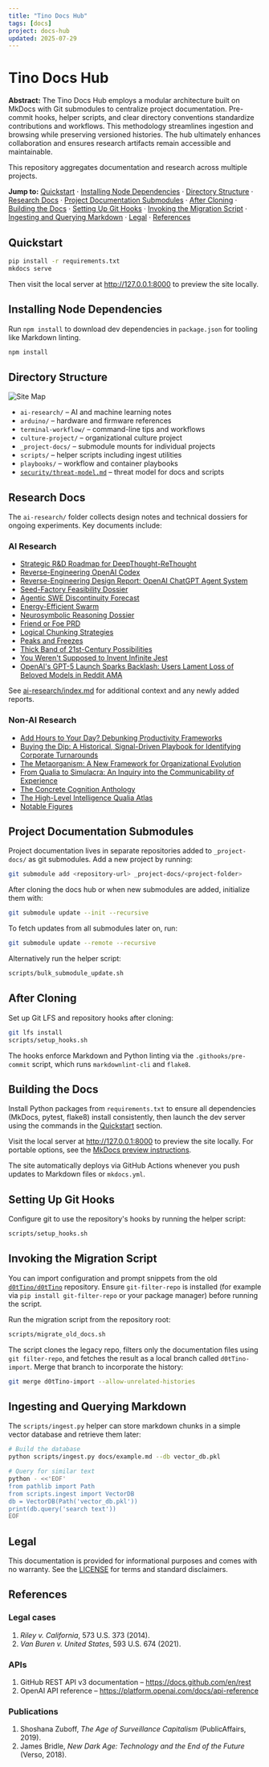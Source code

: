 ```yaml
---
title: "Tino Docs Hub"
tags: [docs]
project: docs-hub
updated: 2025-07-29
---
```


# Tino Docs Hub

**Abstract:** The Tino Docs Hub employs a modular architecture built on MkDocs with Git submodules to centralize project documentation. Pre-commit hooks, helper scripts, and clear directory conventions standardize contributions and workflows. This methodology streamlines ingestion and browsing while preserving versioned histories. The hub ultimately enhances collaboration and ensures research artifacts remain accessible and maintainable.

This repository aggregates documentation and research across multiple projects.

**Jump to:** [Quickstart](#quickstart) · [Installing Node Dependencies](#installing-node-dependencies) · [Directory Structure](#directory-structure) · [Research Docs](#research-docs) · [Project Documentation Submodules](#project-documentation-submodules) · [After Cloning](#after-cloning) · [Building the Docs](#building-the-docs) · [Setting Up Git Hooks](#setting-up-git-hooks) · [Invoking the Migration Script](#invoking-the-migration-script) · [Ingesting and Querying Markdown](#ingesting-and-querying-markdown) · [Legal](#legal) · [References](#references)

## Quickstart

```bash
pip install -r requirements.txt
mkdocs serve
```
Then visit the local server at <http://127.0.0.1:8000> to preview the site locally.

## Installing Node Dependencies

Run `npm install` to download dev dependencies in `package.json` for tooling like Markdown linting.

```bash
npm install
```

## Directory Structure

![Site Map](img/site-map.svg)

- `ai-research/` – AI and machine learning notes
- `arduino/` – hardware and firmware references
- `terminal-workflow/` – command-line tips and workflows
- `culture-project/` – organizational culture project
- `_project-docs/` – submodule mounts for individual projects
- `scripts/` – helper scripts including ingest utilities
- `playbooks/` – workflow and container playbooks
- [`security/threat-model.md`](security/threat-model.md) – threat model for docs and scripts

## Research Docs

The `ai-research/` folder collects design notes and technical dossiers for
ongoing experiments. Key documents include:

### AI Research

- [Strategic R&D Roadmap for DeepThought-ReThought](ai-research/strategic-roadmap-deepthought.md)
- [Reverse-Engineering OpenAI Codex](ai-research/reverse-engineering-codex.md)
- [Reverse-Engineering Design Report: OpenAI ChatGPT Agent System](ai-research/reverse-engineering-chatgpt-agent-system.md)
- [Seed-Factory Feasibility Dossier](ai-research/seed-factory-feasibility-dossier.md)
- [Agentic SWE Discontinuity Forecast](ai-research/agentic-swe-discontinuity-forecast.md)
- [Energy-Efficient Swarm](ai-research/energy-efficient-swarm.md)
- [Neurosymbolic Reasoning Dossier](ai-research/neurosymbolic-reasoning-dossier.md)
- [Friend or Foe PRD](ai-research/discord-friend-foe-prd.md)
- [Logical Chunking Strategies](ai-research/logical-chunking.md)
- [Peaks and Freezes](ai-research/peaks-and-freezes.md)
- [Thick Band of 21st-Century Possibilities](ai-research/thick-band-of-21st-century-possibilities.md)
- [You Weren't Supposed to Invent Infinite Jest](ai-research/you-werent-supposed-to-invent-infinite-jest.md)
- [OpenAI's GPT-5 Launch Sparks Backlash: Users Lament Loss of Beloved Models in Reddit AMA](gpt5-backlash.md)

See [ai-research/index.md](ai-research/index.md) for additional context and any
newly added reports.

### Non-AI Research

- [Add Hours to Your Day? Debunking Productivity Frameworks](add-hours-to-your-day.md)
- [Buying the Dip: A Historical, Signal-Driven Playbook for Identifying Corporate Turnarounds](buying-the-dip-playbook.md)
- [The Metaorganism: A New Framework for Organizational Evolution](metaorganism.md)
- [From Qualia to Simulacra: An Inquiry into the Communicability of Experience](from-qualia-to-simulacra.md)
- [The Concrete Cognition Anthology](concrete-cognition-anthology.md)
- [The High-Level Intelligence Qualia Atlas](high-level-intelligence-qualia-atlas.md)
- [Notable Figures](inspiring-figures.md)

## Project Documentation Submodules

Project documentation lives in separate repositories added to
`_project-docs/` as git submodules. Add a new project by running:

```bash
git submodule add <repository-url> _project-docs/<project-folder>
```

After cloning the docs hub or when new submodules are added, initialize
them with:

```bash
git submodule update --init --recursive
```

To fetch updates from all submodules later on, run:

```bash
git submodule update --remote --recursive
```

Alternatively run the helper script:

```bash
scripts/bulk_submodule_update.sh
```

## After Cloning

Set up Git LFS and repository hooks after cloning:

```bash
git lfs install
scripts/setup_hooks.sh
```

The hooks enforce Markdown and Python linting via the `.githooks/pre-commit` script,
which runs `markdownlint-cli` and `flake8`.

## Building the Docs

Install Python packages from `requirements.txt` to ensure all dependencies (MkDocs,
pytest, flake8) install consistently, then launch the dev server using the commands in the [Quickstart](#quickstart) section.

Visit the local server at <http://127.0.0.1:8000> to preview the site locally. For portable options, see the [MkDocs preview instructions](https://www.mkdocs.org/user-guide/deploying-your-docs/#preview-your-site).

The site automatically deploys via GitHub Actions whenever you push updates to Markdown files or `mkdocs.yml`.

## Setting Up Git Hooks

Configure git to use the repository's hooks by running the helper script:

```bash
scripts/setup_hooks.sh
```

## Invoking the Migration Script

You can import configuration and prompt snippets from the old
[`d0tTino/d0tTino`](https://github.com/d0tTino/d0tTino) repository. Ensure
`git-filter-repo` is installed (for example via `pip install git-filter-repo` or
your package manager) before running the script.

Run the migration script from the repository root:

```bash
scripts/migrate_old_docs.sh
```

The script clones the legacy repo, filters only the documentation files using
`git filter-repo`, and fetches the result as a local branch called
`d0tTino-import`. Merge that branch to incorporate the history:

```bash
git merge d0tTino-import --allow-unrelated-histories
```

## Ingesting and Querying Markdown

The `scripts/ingest.py` helper can store markdown chunks in a simple
vector database and retrieve them later:

```bash
# Build the database
python scripts/ingest.py docs/example.md --db vector_db.pkl

# Query for similar text
python - <<'EOF'
from pathlib import Path
from scripts.ingest import VectorDB
db = VectorDB(Path('vector_db.pkl'))
print(db.query('search text'))
EOF
```

## Legal

This documentation is provided for informational purposes and comes with no
warranty. See the [LICENSE](../LICENSE) for terms and standard disclaimers.

## References

### Legal cases
1. *Riley v. California*, 573 U.S. 373 (2014).
2. *Van Buren v. United States*, 593 U.S. 674 (2021).

### APIs
1. GitHub REST API v3 documentation – https://docs.github.com/en/rest
2. OpenAI API reference – https://platform.openai.com/docs/api-reference

### Publications
1. Shoshana Zuboff, *The Age of Surveillance Capitalism* (PublicAffairs, 2019).
2. James Bridle, *New Dark Age: Technology and the End of the Future* (Verso, 2018).
